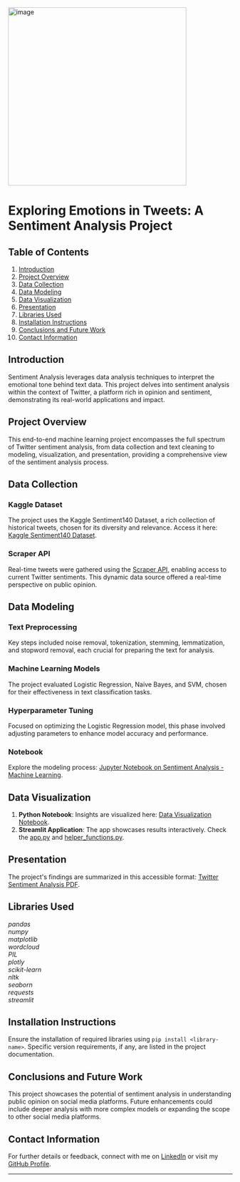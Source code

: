 <img width="400" alt="image" src="https://github.com/SuperAmy99/Sentiment-Analysis/assets/124481767/aaae085f-a9e0-4279-9f08-fa3fbe834c3b">

# Exploring Emotions in Tweets: A Sentiment Analysis Project

## Table of Contents
1. [Introduction](#introduction)
2. [Project Overview](#project-overview)
3. [Data Collection](#data-collection)
4. [Data Modeling](#data-modeling)
5. [Data Visualization](#data-visualization)
6. [Presentation](#presentation)
7. [Libraries Used](#libraries-used)
8. [Installation Instructions](#installation-instructions)
9. [Conclusions and Future Work](#conclusions-and-future-work)
10. [Contact Information](#contact-information)

## Introduction

Sentiment Analysis leverages data analysis techniques to interpret the emotional tone behind text data. This project delves into sentiment analysis within the context of Twitter, a platform rich in opinion and sentiment, demonstrating its real-world applications and impact.

## Project Overview

This end-to-end machine learning project encompasses the full spectrum of Twitter sentiment analysis, from data collection and text cleaning to modeling, visualization, and presentation, providing a comprehensive view of the sentiment analysis process.

## Data Collection

### Kaggle Dataset
The project uses the Kaggle Sentiment140 Dataset, a rich collection of historical tweets, chosen for its diversity and relevance. Access it here: [Kaggle Sentiment140 Dataset](https://www.kaggle.com/datasets/kazanova/sentiment140/data).

### Scraper API
Real-time tweets were gathered using the [Scraper API](https://dashboard.scraperapi.com/), enabling access to current Twitter sentiments. This dynamic data source offered a real-time perspective on public opinion.

## Data Modeling

### Text Preprocessing
Key steps included noise removal, tokenization, stemming, lemmatization, and stopword removal, each crucial for preparing the text for analysis.

### Machine Learning Models
The project evaluated Logistic Regression, Naive Bayes, and SVM, chosen for their effectiveness in text classification tasks.

### Hyperparameter Tuning
Focused on optimizing the Logistic Regression model, this phase involved adjusting parameters to enhance model accuracy and performance.

### Notebook
Explore the modeling process: [Jupyter Notebook on Sentiment Analysis - Machine Learning](https://github.com/SuperAmy99/Sentiment-Analysis/blob/main/Sentiment%20Analysis%20-%20Machine%20Learning.ipynb).

## Data Visualization

1. **Python Notebook**: Insights are visualized here: [Data Visualization Notebook](https://github.com/SuperAmy99/Sentiment-Analysis/blob/main/Sentiment%20Analysis%20-%20Data%20Visualization.ipynb).
2. **Streamlit Application**: The app showcases results interactively. Check the [app.py](https://github.com/SuperAmy99/Sentiment-Analysis/blob/main/app.py) and [helper_functions.py](https://github.com/SuperAmy99/Sentiment-Analysis/blob/main/helper_functions.py).

## Presentation

The project's findings are summarized in this accessible format: [Twitter Sentiment Analysis PDF](https://github.com/SuperAmy99/Sentiment-Analysis/blob/main/twitter%20sentiment%20analysis.pdf).

## Libraries Used

*pandas*\
*numpy*\
*matplotlib*\
*wordcloud*\
*PIL*\
*plotly*\
*scikit-learn*\
*nltk*\
*seaborn*\
*requests*\
*streamlit*

## Installation Instructions

Ensure the installation of required libraries using `pip install <library-name>`. Specific version requirements, if any, are listed in the project documentation.

## Conclusions and Future Work

This project showcases the potential of sentiment analysis in understanding public opinion on social media platforms. Future enhancements could include deeper analysis with more complex models or expanding the scope to other social media platforms.

## Contact Information

For further details or feedback, connect with me on [LinkedIn](https://www.linkedin.com/in/lintong-li/) or visit my [GitHub Profile](https://github.com/SuperAmy99/Sentiment-Analysis).

---

